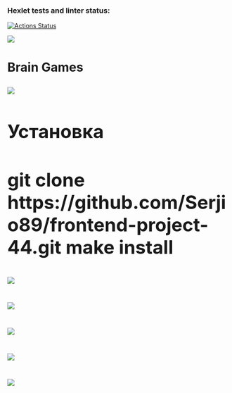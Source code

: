 ### Hexlet tests and linter status:
[![Actions Status](https://github.com/Serjio89/frontend-project-44/workflows/hexlet-check/badge.svg)](https://github.com/Serjio89/frontend-project-44/actions)


<a href="https://codeclimate.com/github/Serjio89/frontend-project-44/maintainability"><img src="https://api.codeclimate.com/v1/badges/4f6eb1973d05e8a09919/maintainability" /></a>

<h1>Brain Games<h1\>

<a href="https://asciinema.org/a/543315" target="_blank"><img src="https://asciinema.org/a/543315.svg" /></a>

<h2>Установка<h2>
git clone https://github.com/Serjio89/frontend-project-44.git
make install

<a href="https://asciinema.org/a/547583" target="_blank"><img src="https://asciinema.org/a/547583.svg" /></a>

<a href="https://asciinema.org/a/547958" target="_blank"><img src="https://asciinema.org/a/547958.svg" /></a>

<a href="https://asciinema.org/a/548288" target="_blank"><img src="https://asciinema.org/a/548288.svg" /></a>

<a href="https://asciinema.org/a/548307" target="_blank"><img src="https://asciinema.org/a/548307.svg" /></a>

<a href="https://asciinema.org/a/548322" target="_blank"><img src="https://asciinema.org/a/548322.svg" /></a>
